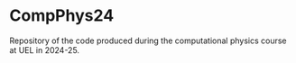 # CompPhys24
Repository of the code produced during the computational physics course at UEL in 2024-25.
